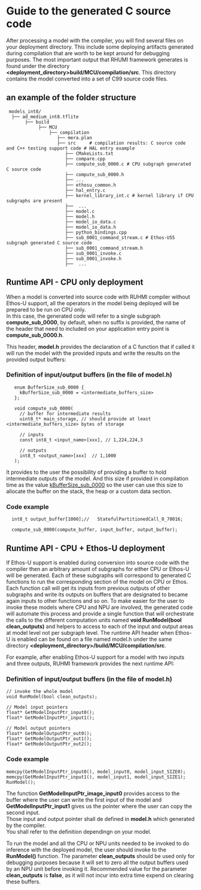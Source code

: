 # Guide to the generated C source code

After processing a model with the compiler, you will find several files on your deployment directory. This include some deploying artifacts generated during compilation that are worth to be kept around for debugging purposes.
The most important output that RHUMI framework generates is found under the directory **<deployment_directory>build/MCU/compilation/src**. This directory contains the model converted into a set of C99 source code files.

## an example of the folder structure
```
 models_int8/  
  ├── ad_medium_int8.tflite
       ├── build  
            ├── MCU  
                ├── compilation  
                   ├── mera.plan  
                   ├── src     # compilation results: C source code and C++ testing support code # HAL entry example  
                      ├── CMakeLists.txt  
                      ├── compare.cpp  
                      ├── compute_sub_0000.c # CPU subgraph generated C source code  
                      ├── compute_sub_0000.h  
                      ├── ...  
                      ├── ethosu_common.h  
                      ├── hal_entry.c  
                      ├── kernel_library_int.c # kernel library if CPU subgraphs are present  
                      ├──  ...  
                      ├── model.c  
                      ├── model.h  
                      ├── model_io_data.c  
                      ├── model_io_data.h  
                      ├── python_bindings.cpp  
                      ├── sub_0001_command_stream.c # Ethos-U55 subgraph generated C source code  
                      ├── sub_0001_command_stream.h  
                      ├── sub_0001_invoke.c  
                      ├── sub_0001_invoke.h  
                      ├──  ...  
```

## Runtime API - CPU only deployment
When a model is converted into source code with RUHMI compiler without Ethos-U support, all the operators in the model being deployed will be prepared to be run on CPU only.   
In this case, the generated code will refer to a single subgraph **compute_sub_0000<suffix>**, by default, when no suffix is provided, the name of the header that need to included on your application entry point is **compute_sub_0000.h**.  

This header, **model.h** provides the declaration of a C function that if called it will run the model with the provided inputs and write the results on the provided output buffers:  

### Definition of input/output buffers (in the file of model.h)
```
   enum BufferSize_sub_0000 {
     kBufferSize_sub_0000 = <intermediate_buffers_size>
   };

   void compute_sub_0000(
     // buffer for intermediate results
     uint8_t* main_storage, // should provide at least <intermediate_buffers_size> bytes of storage

     // inputs
     const int8_t <input_name>[xxx], // 1,224,224,3

     // outputs
     int8_t <output_name>[xxx]  // 1,1000
   );
```

It provides to the user the possibility of providing a buffer to hold intermediate outputs of the model. And this size if provided in compilation time as the value <u>kBufferSize_sub_0000</u> so the user can use this size to allocate the buffer on the stack, the heap or a custom data section.

### Code example  
```
  int8_t output_buffer[1000];//   StatefulPartitionedCall_0_70016;

  compute_sub_0000(compute_buffer, input_buffer, output_buffer);  
```

## Runtime API - CPU + Ethos-U deployment
If Ethos-U support is enabled during conversion into source code with the compiler then an arbitrary amount of subgraphs for either CPU or Ethos-U will be generated. Each of these subgraphs will correspond to generated C functions to run the corresponding section of the model on CPU or Ethos. Each function call will get its inputs from previous outputs of other subgraphs and write its outputs on buffers that are designated to became again inputs to other
functions and so on. To make easier for the user to invoke these models where CPU and NPU are involved, the generated code will automate this process and provide a single function that will orchestrate the calls to the different computation
units named **void RunModel(bool clean_outputs)** and helpers to access to each of the input and output areas at model level not per subgraph level. The runtime API header when Ethos-U is enabled can be found on a file named model.h
under the same directory **<deployment_directory>/build/MCU/compilation/src**.

For example, after enabling Ethos-U support for a model with two inputs and three outputs, RUHMI framework provides the next runtime API:  

### Definition of input/output buffers (in the file of model.h)
```
// invoke the whole model  
void RunModel(bool clean_outputs);  

// Model input pointers  
float* GetModelInputPtr_input0();  
float* GetModelInputPtr_input1();  

// Model output pointers  
float* GetModelOutputPtr_out0();  
float* GetModelOutputPtr_out1();  
float* GetModelOutputPtr_out2();  
```
### Code example  
```
memcpy(GetModelInputPtr_input0(), model_input0, model_input_SIZE0);  
memcpy(GetModelInputPtr_input1(), model_input1, model_input_SIZE1);  
RunModel();  
```
The function **GetModelInputPtr_image_input0** provides access to the buffer where the user can write the first input of the model and **GetModelInputPtr_input1** gives us the pointer where the user can copy the second input.  
Those input and output pointer shall de defined in **model.h** which generated by the compiler.  
You shall refer to the definition dependingn on your model.  

To run the model and all the CPU or NPU units needed to be invoked to do inference with the deployed model, the user should invoke to the **RunModel()** function. The parameter **clean_outputs** should be used only for debugging purposes because it will set to zero all the output buffers used by an NPU unit before invoking it. Recommended value for the parameter **clean_outputs** is **false**, as it will not incur into extra time expend on clearing these buffers.  

